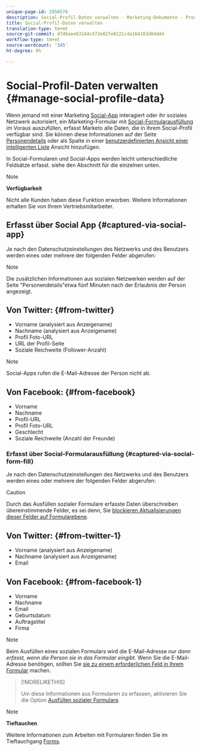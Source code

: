 ```yaml
---
unique-page-id: 2950578
description: Social-Profil-Daten verwalten - Marketing-Dokumente - Produktdokumentation
title: Social-Profil-Daten verwalten
translation-type: tm+mt
source-git-commit: d7d6aee63144c472e02fe0221c4a164183d04dd4
workflow-type: tm+mt
source-wordcount: '345'
ht-degree: 0%

---
```



# Social-Profil-Daten verwalten {#manage-social-profile-data}

Wenn jemand mit einer Marketing [Social-App](../../../../product-docs/demand-generation/social/configuring-social-actions/customize-social-app-button.md) interagiert oder ihr soziales Netzwerk autorisiert, ein Marketing-Formular mit [Social-Formularausfüllung](../../../../product-docs/demand-generation/forms/form-actions/enable-social-form-fill-on-a-form.md) im Voraus auszufüllen, erfasst Marketo alle Daten, die in ihrem Social-Profil verfügbar sind. Sie können diese Informationen auf der Seite [Personendetails](http://docs.marketo.com/display/DOCS/Using+the+Person+Detail+Page) oder als Spalte in einer [benutzerdefinierten Ansicht einer intelligenten Liste](http://docs.marketo.com/display/DOCS/Create+and+Change+Views+for+Lists+and+Smart+List) Ansicht hinzufügen.

In Social-Formularen und Social-Apps werden leicht unterschiedliche Feldsätze erfasst. siehe den Abschnitt für die einzelnen unten.

>[!NOTE]
>
>**Verfügbarkeit**
>
>Nicht alle Kunden haben diese Funktion erworben. Weitere Informationen erhalten Sie von Ihrem Vertriebsmitarbeiter.

## Erfasst über Social App {#captured-via-social-app}

Je nach den Datenschutzeinstellungen des Netzwerks und des Benutzers werden eines oder mehrere der folgenden Felder abgerufen:

>[!NOTE]
>
>Die zusätzlichen Informationen aus sozialen Netzwerken werden auf der Seite &quot;Personendetails&quot;etwa fünf Minuten nach der Erlaubnis der Person angezeigt.

## Von Twitter: {#from-twitter}

* Vorname (analysiert aus Anzeigename)
* Nachname (analysiert aus Anzeigename)
* Profil Foto-URL
* URL der Profil-Seite
* Soziale Reichweite (Follower-Anzahl)

>[!NOTE]
>
>Social-Apps rufen die E-Mail-Adresse der Person nicht ab.

## Von Facebook: {#from-facebook}

* Vorname
* Nachname
* Profil-URL
* Profil Foto-URL
* Geschlecht
* Soziale Reichweite (Anzahl der Freunde)

### Erfasst über Social-Formularausfüllung {#captured-via-social-form-fill}

Je nach den Datenschutzeinstellungen des Netzwerks und des Benutzers werden eines oder mehrere der folgenden Felder abgerufen:

>[!CAUTION]
>
>Durch das Ausfüllen sozialer Formulare erfasste Daten überschreiben übereinstimmende Felder, es sei denn, Sie [blockieren Aktualisierungen dieser Felder auf Formularebene](../../../../product-docs/administration/field-management/block-updates-to-a-field.md).

## Von Twitter: {#from-twitter-1}

* Vorname (analysiert aus Anzeigename)
* Nachname (analysiert aus Anzeigename)
* Email

## Von Facebook: {#from-facebook-1}

* Vorname
* Nachname
* Email
* Geburtsdatum
* Auftragstitel
* Firma

>[!NOTE]
>
>Beim Ausfüllen eines sozialen Formulars wird die E-Mail-Adresse *nur dann erfasst, wenn die Person sie in das Formular eingibt.* Wenn Sie die E-Mail-Adresse benötigen, sollten Sie [sie zu einem erforderlichen Feld in Ihrem Formular](../../../../product-docs/demand-generation/forms/creating-a-form/make-a-form-field-required.md) machen.

>[!MORELIKETHIS]
>
>Um diese Informationen aus Formularen zu erfassen, aktivieren Sie die Option [Ausfüllen sozialer Formulare](../../../../product-docs/demand-generation/forms/form-actions/enable-social-form-fill-on-a-form.md).

>[!NOTE]
>
>**Tieftauchen**
>
>Weitere Informationen zum Arbeiten mit Formularen finden Sie im Tieftauchgang [Forms](http://docs.marketo.com/display/docs/forms).

